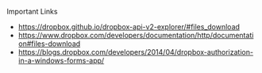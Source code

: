 Important Links 

- https://dropbox.github.io/dropbox-api-v2-explorer/#files_download
- https://www.dropbox.com/developers/documentation/http/documentation#files-download
- https://blogs.dropbox.com/developers/2014/04/dropbox-authorization-in-a-windows-forms-app/
